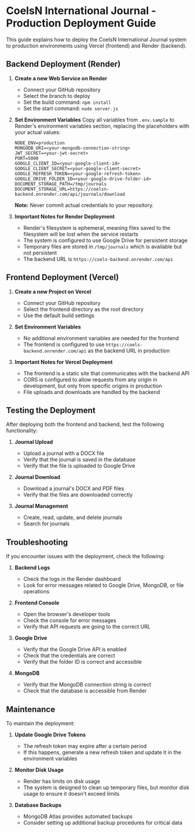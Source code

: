 # CoelsN International Journal - Production Deployment Guide

This guide explains how to deploy the CoelsN International Journal system to production environments using Vercel (frontend) and Render (backend).

## Backend Deployment (Render)

1. **Create a new Web Service on Render**
   - Connect your GitHub repository
   - Select the branch to deploy
   - Set the build command: `npm install`
   - Set the start command: `node server.js`

2. **Set Environment Variables**
   Copy all variables from `.env.sample` to Render's environment variables section, replacing the placeholders with your actual values:

   ```
   NODE_ENV=production
   MONGODB_URI=<your-mongodb-connection-string>
   JWT_SECRET=<your-jwt-secret>
   PORT=5000
   GOOGLE_CLIENT_ID=<your-google-client-id>
   GOOGLE_CLIENT_SECRET=<your-google-client-secret>
   GOOGLE_REFRESH_TOKEN=<your-google-refresh-token>
   GOOGLE_DRIVE_FOLDER_ID=<your-google-drive-folder-id>
   DOCUMENT_STORAGE_PATH=/tmp/journals
   DOCUMENT_STORAGE_URL=https://coelsn-backend.onrender.com/api/journals/download
   ```

   **Note:** Never commit actual credentials to your repository.

3. **Important Notes for Render Deployment**
   - Render's filesystem is ephemeral, meaning files saved to the filesystem will be lost when the service restarts
   - The system is configured to use Google Drive for persistent storage
   - Temporary files are stored in `/tmp/journals` which is available but not persistent
   - The backend URL is `https://coels-backend.onrender.com/api`

## Frontend Deployment (Vercel)

1. **Create a new Project on Vercel**
   - Connect your GitHub repository
   - Select the frontend directory as the root directory
   - Use the default build settings

2. **Set Environment Variables**
   - No additional environment variables are needed for the frontend
   - The frontend is configured to use `https://coels-backend.onrender.com/api` as the backend URL in production

3. **Important Notes for Vercel Deployment**
   - The frontend is a static site that communicates with the backend API
   - CORS is configured to allow requests from any origin in development, but only from specific origins in production
   - File uploads and downloads are handled by the backend

## Testing the Deployment

After deploying both the frontend and backend, test the following functionality:

1. **Journal Upload**
   - Upload a journal with a DOCX file
   - Verify that the journal is saved in the database
   - Verify that the file is uploaded to Google Drive

2. **Journal Download**
   - Download a journal's DOCX and PDF files
   - Verify that the files are downloaded correctly

3. **Journal Management**
   - Create, read, update, and delete journals
   - Search for journals

## Troubleshooting

If you encounter issues with the deployment, check the following:

1. **Backend Logs**
   - Check the logs in the Render dashboard
   - Look for error messages related to Google Drive, MongoDB, or file operations

2. **Frontend Console**
   - Open the browser's developer tools
   - Check the console for error messages
   - Verify that API requests are going to the correct URL

3. **Google Drive**
   - Verify that the Google Drive API is enabled
   - Check that the credentials are correct
   - Verify that the folder ID is correct and accessible

4. **MongoDB**
   - Verify that the MongoDB connection string is correct
   - Check that the database is accessible from Render

## Maintenance

To maintain the deployment:

1. **Update Google Drive Tokens**
   - The refresh token may expire after a certain period
   - If this happens, generate a new refresh token and update it in the environment variables

2. **Monitor Disk Usage**
   - Render has limits on disk usage
   - The system is designed to clean up temporary files, but monitor disk usage to ensure it doesn't exceed limits

3. **Database Backups**
   - MongoDB Atlas provides automated backups
   - Consider setting up additional backup procedures for critical data
